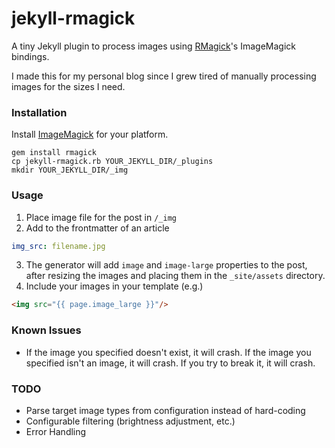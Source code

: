 # jekyll-rmagick

A tiny Jekyll plugin to process images using [RMagick](https://rmagick.github.io/)'s ImageMagick bindings.

I made this for my personal blog since I grew tired of manually processing images for the sizes I need.

### Installation
Install [ImageMagick](https://www.imagemagick.org) for your platform.
```
gem install rmagick
cp jekyll-rmagick.rb YOUR_JEKYLL_DIR/_plugins
mkdir YOUR_JEKYLL_DIR/_img
```

### Usage
1. Place image file for the post in `/_img`
2. Add to the frontmatter of an article
```yaml
img_src: filename.jpg
```
3. The generator will add `image` and `image-large` properties to the post, after resizing the images and placing them in the `_site/assets` directory.
4. Include your images in your template (e.g.)
```html
<img src="{{ page.image_large }}"/>
```

### Known Issues
- If the image you specified doesn't exist, it will crash. If the image you specified isn't an image, it will crash. If you try to break it, it will crash.

### TODO
- Parse target image types from configuration instead of hard-coding
- Configurable filtering (brightness adjustment, etc.)
- Error Handling

